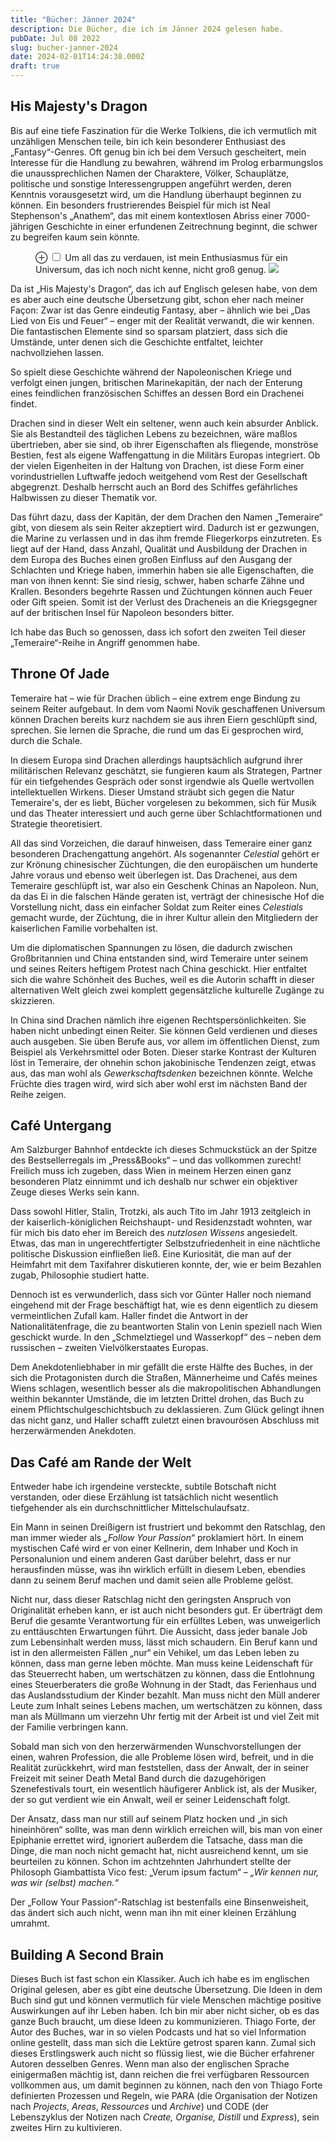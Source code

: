 ```yaml
---
title: "Bücher: Jänner 2024"
description: Die Bücher, die ich im Jänner 2024 gelesen habe.
pubDate: Jul 08 2022
slug: bucher-janner-2024
date: 2024-02-01T14:24:38.000Z
draft: true
---
```

## His Majesty's Dragon

Bis auf eine tiefe Faszination für die Werke Tolkiens, die ich vermutlich mit
unzähligen Menschen teile, bin ich kein besonderer Enthusiast des
„Fantasy“-Genres. Oft genug bin ich bei dem Versuch gescheitert, mein Interesse
für die Handlung zu bewahren, während im Prolog erbarmungslos die
unaussprechlichen Namen der Charaktere, Völker, Schauplätze, politische und
sonstige Interessengruppen angeführt werden, deren Kenntnis vorausgesetzt wird,
um die Handlung überhaupt beginnen zu können. Ein besonders frustrierendes
Beispiel für mich ist Neal Stephenson's „Anathem“, das mit einem kontextlosen
Abriss einer 7000-jährigen Geschichte in einer erfundenen Zeitrechnung beginnt,
die schwer zu begreifen kaum sein könnte.

<figure>
<label for="mn-demo" class="margin-toggle">&#8853;</label>
<input type="checkbox" id="mn-demo" class="margin-toggle"/>
<span class="marginnote">Um all das zu verdauen, ist mein Enthusiasmus für ein Universum, das ich noch nicht kenne, nicht groß genug.
</span>
    <img src='/img/anathem_prolog.jpg'>
</figure>

Da ist „His Majesty's Dragon“, das ich auf Englisch gelesen habe, von dem es
aber auch eine deutsche Übersetzung gibt, schon eher nach meiner Façon: Zwar ist
das Genre eindeutig Fantasy, aber – ähnlich wie bei „Das Lied von Eis und Feuer“
– enger mit der Realität verwandt, die wir kennen. Die fantastischen Elemente
sind so sparsam platziert, dass sich die Umstände, unter denen sich die
Geschichte entfaltet, leichter nachvollziehen lassen.

So spielt diese Geschichte während der Napoleonischen Kriege und verfolgt einen
jungen, britischen Marinekapitän, der nach der Enterung eines feindlichen
französischen Schiffes an dessen Bord ein Drachenei findet.

Drachen sind in dieser Welt ein seltener, wenn auch kein absurder Anblick. Sie
als Bestandteil des täglichen Lebens zu bezeichnen, wäre maßlos übertrieben,
aber sie sind, ob ihrer Eigenschaften als fliegende, monströse Bestien, fest als
eigene Waffengattung in die Militärs Europas integriert. Ob der vielen
Eigenheiten in der Haltung von Drachen, ist diese Form einer vorindustriellen
Luftwaffe jedoch weitgehend vom Rest der Gesellschaft abgegrenzt. Deshalb
herrscht auch an Bord des Schiffes gefährliches Halbwissen zu dieser Thematik
vor.

Das führt dazu, dass der Kapitän, der dem Drachen den Namen „Temeraire“ gibt,
von diesem als sein Reiter akzeptiert wird. Dadurch ist er gezwungen, die Marine
zu verlassen und in das ihm fremde Fliegerkorps einzutreten. Es liegt auf der
Hand, dass Anzahl, Qualität und Ausbildung der Drachen in dem Europa des Buches
einen großen Einfluss auf den Ausgang der Schlachten und Kriege haben, immerhin
haben sie alle Eigenschaften, die man von ihnen kennt: Sie sind riesig, schwer,
haben scharfe Zähne und Krallen. Besonders begehrte Rassen und Züchtungen können
auch Feuer oder Gift speien. Somit ist der Verlust des Dracheneis an die
Kriegsgegner auf der britischen Insel für Napoleon besonders bitter.

Ich habe das Buch so genossen, dass ich sofort den zweiten Teil dieser
„Temeraire“-Reihe in Angriff genommen habe.

## Throne Of Jade

Temeraire hat – wie für Drachen üblich – eine extrem enge Bindung zu seinem
Reiter aufgebaut. In dem vom Naomi Novik geschaffenen Universum können Drachen
bereits kurz nachdem sie aus ihren Eiern geschlüpft sind, sprechen. Sie lernen
die Sprache, die rund um das Ei gesprochen wird, durch die Schale.

In diesem Europa sind Drachen allerdings hauptsächlich aufgrund ihrer
militärischen Relevanz geschätzt, sie fungieren kaum als Strategen, Partner für
ein tiefgehendes Gespräch oder sonst irgendwie als Quelle wertvollen
intellektuellen Wirkens. Dieser Umstand sträubt sich gegen die Natur
Temeraire's, der es liebt, Bücher vorgelesen zu bekommen, sich für Musik und das
Theater interessiert und auch gerne über Schlachtformationen und Strategie
theoretisiert.

All das sind Vorzeichen, die darauf hinweisen, dass Temeraire einer ganz
besonderen Drachengattung angehört. Als sogenannter _Celestial_ gehört er zur
Krönung chinesischer Züchtungen, die den europäischen um hunderte Jahre voraus
und ebenso weit überlegen ist. Das Drachenei, aus dem Temeraire geschlüpft ist,
war also ein Geschenk Chinas an Napoleon. Nun, da das Ei in die falschen Hände
geraten ist, verträgt der chinesische Hof die Vorstellung nicht, dass ein
einfacher Soldat zum Reiter eines _Celestials_ gemacht wurde, der Züchtung, die
in ihrer Kultur allein den Mitgliedern der kaiserlichen Familie vorbehalten ist.

Um die diplomatischen Spannungen zu lösen, die dadurch zwischen Großbritannien
und China entstanden sind, wird Temeraire unter seinem und seines Reiters
heftigem Protest nach China geschickt. Hier entfaltet sich die wahre Schönheit
des Buches, weil es die Autorin schafft in dieser alternativen Welt gleich zwei
komplett gegensätzliche kulturelle Zugänge zu skizzieren.

In China sind Drachen nämlich ihre eigenen Rechtspersönlichkeiten. Sie haben
nicht unbedingt einen Reiter. Sie können Geld verdienen und dieses auch
ausgeben. Sie üben Berufe aus, vor allem im öffentlichen Dienst, zum Beispiel
als Verkehrsmittel oder Boten. Dieser starke Kontrast der Kulturen löst in
Temeraire, der ohnehin schon jakobinische Tendenzen zeigt, etwas aus, das man
wohl als _Gewerkschaftsdenken_ bezeichnen könnte. Welche Früchte dies tragen
wird, wird sich aber wohl erst im nächsten Band der Reihe zeigen.

## Café Untergang

Am Salzburger Bahnhof entdeckte ich dieses Schmuckstück an der Spitze des
Bestsellerregals im „Press&Books“ – und das vollkommen zurecht! Freilich muss
ich zugeben, dass Wien in meinem Herzen einen ganz besonderen Platz einnimmt und
ich deshalb nur schwer ein objektiver Zeuge dieses Werks sein kann.

Dass sowohl Hitler, Stalin, Trotzki, als auch Tito im Jahr 1913 zeitgleich in
der kaiserlich-königlichen Reichshaupt- und Residenzstadt wohnten, war für mich
bis dato eher im Bereich des _nutzlosen Wissens_ angesiedelt. Etwas, das man in
ungerechtfertigter Selbstzufriedenheit in eine nächtliche politische Diskussion
einfließen ließ. Eine Kuriosität, die man auf der Heimfahrt mit dem Taxifahrer
diskutieren konnte, der, wie er beim Bezahlen zugab, Philosophie studiert hatte.

Dennoch ist es verwunderlich, dass sich vor Günter Haller noch niemand eingehend
mit der Frage beschäftigt hat, wie es denn eigentlich zu diesem vermeintlichen
Zufall kam. Haller findet die Antwort in der Nationalitätenfrage, die zu
beantworten Stalin von Lenin speziell nach Wien geschickt wurde. In den
„Schmelztiegel und Wasserkopf“ des – neben dem russischen – zweiten
Vielvölkerstaates Europas.

Dem Anekdotenliebhaber in mir gefällt die erste Hälfte des Buches, in der sich
die Protagonisten durch die Straßen, Männerheime und Cafés meines Wiens
schlagen, wesentlich besser als die makropolitischen Abhandlungen weithin
bekannter Umstände, die im letzten Drittel drohen, das Buch zu einem
Pflichtschulgeschichtsbuch zu deklassieren. Zum Glück gelingt ihnen das nicht
ganz, und Haller schafft zuletzt einen bravourösen Abschluss mit herzerwärmenden
Anekdoten.

## Das Café am Rande der Welt

Entweder habe ich irgendeine versteckte, subtile Botschaft nicht verstanden,
oder diese Erzählung ist tatsächlich nicht wesentlich tiefgehender als ein
durchschnittlicher Mittelschulaufsatz.

Ein Mann in seinen Dreißigern ist frustriert und bekommt den Ratschlag, den man
immer wieder als _„Follow Your Passion“_ proklamiert hört. In einem mystischen
Café wird er von einer Kellnerin, dem Inhaber und Koch in Personalunion und
einem anderen Gast darüber belehrt, dass er nur herausfinden müsse, was ihn
wirklich erfüllt in diesem Leben, ebendies dann zu seinem Beruf machen und damit
seien alle Probleme gelöst.

Nicht nur, dass dieser Ratschlag nicht den geringsten Anspruch von Originalität
erheben kann, er ist auch nicht besonders gut. Er überträgt dem Beruf die
gesamte Verantwortung für ein erfülltes Leben, was unweigerlich zu enttäuschten
Erwartungen führt. Die Aussicht, dass jeder banale Job zum Lebensinhalt werden
muss, lässt mich schaudern. Ein Beruf kann und ist in den allermeisten Fällen
„nur“ ein Vehikel, um das Leben leben zu können, dass man gerne leben möchte.
Man muss keine Leidenschaft für das Steuerrecht haben, um wertschätzen zu
können, dass die Entlohnung eines Steuerberaters die große Wohnung in der Stadt,
das Ferienhaus und das Auslandsstudium der Kinder bezahlt. Man muss nicht den
Müll anderer Leute zum Inhalt seines Lebens machen, um wertschätzen zu können,
dass man als Müllmann um vierzehn Uhr fertig mit der Arbeit ist und viel Zeit
mit der Familie verbringen kann.

Sobald man sich von den herzerwärmenden Wunschvorstellungen der einen, wahren
Profession, die alle Probleme lösen wird, befreit, und in die Realität
zurückkehrt, wird man feststellen, dass der Anwalt, der in seiner Freizeit mit
seiner Death Metal Band durch die dazugehörigen Szenefestivals tourt, ein
wesentlich häufigerer Anblick ist, als der Musiker, der so gut verdient wie ein
Anwalt, weil er seiner Leidenschaft folgt.

Der Ansatz, dass man nur still auf seinem Platz hocken und „in sich hineinhören“
sollte, was man denn wirklich erreichen will, bis man von einer Epiphanie
errettet wird, ignoriert außerdem die Tatsache, dass man die Dinge, die man noch
nicht gemacht hat, nicht ausreichend kennt, um sie beurteilen zu können. Schon
im achtzehnten Jahrhundert stellte der Philosoph Giambattista Vico fest: „Verum
ipsum factum“ – _„Wir kennen nur, was wir (selbst) machen.“_

Der „Follow Your Passion“-Ratschlag ist bestenfalls eine Binsenweisheit, das
ändert sich auch nicht, wenn man ihn mit einer kleinen Erzählung umrahmt.

## Building A Second Brain

Dieses Buch ist fast schon ein Klassiker. Auch ich habe es im englischen
Original gelesen, aber es gibt eine deutsche Übersetzung. Die Ideen in dem Buch
sind gut und können vermutlich für viele Menschen mächtige positive Auswirkungen
auf ihr Leben haben. Ich bin mir aber nicht sicher, ob es das ganze Buch
braucht, um diese Ideen zu kommunizieren. Thiago Forte, der Autor des Buches,
war in so vielen Podcasts und hat so viel Information online gestellt, dass man
sich die Lektüre getrost sparen kann. Zumal sich dieses Erstlingswerk auch nicht
so flüssig liest, wie die Bücher erfahrener Autoren desselben Genres. Wenn man
also der englischen Sprache einigermaßen mächtig ist, dann reichen die frei
verfügbaren Ressourcen vollkommen aus, um damit beginnen zu können, nach den von
Thiago Forte definierten Prozessen und Regeln, wie PARA (die Organisation der
Notizen nach _Projects_, _Areas_, _Ressources_ und _Archive_) und CODE (der
Lebenszyklus der Notizen nach _Create, Organise, Distill_ und _Express_), sein
zweites Hirn zu kultivieren.
